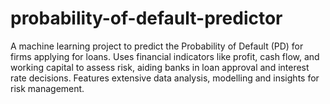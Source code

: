# probability-of-default-predictor
A machine learning project to predict the Probability of Default (PD) for firms applying for loans. Uses financial indicators like profit, cash flow, and working capital to assess risk, aiding banks in loan approval and interest rate decisions. Features extensive data analysis, modelling and insights for risk management.
